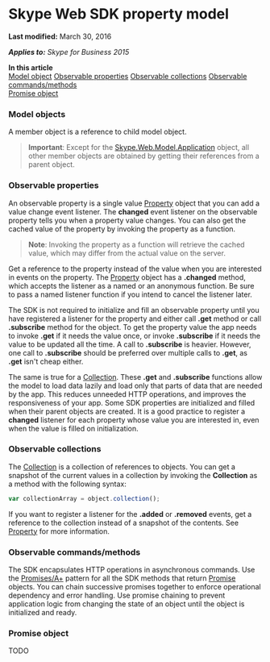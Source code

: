 # Skype Web SDK property model

 **Last modified:** March 30, 2016

 _**Applies to:** Skype for Business 2015_

 **In this article**  
[Model object](#model)
[Observable properties](#property)
[Observable collections](#collection)
[Observable commands/methods](#command)  
[Promise object](#promise)

### Model objects
<a name="model"></a>

A member object is a reference to child model object.

>**Important**: Except for the [Skype.Web.Model.Application](http://technet.microsoft.com/library/e0969542-53e2-473a-b02f-2554b01451f1.aspx) object, all other member objects are obtained by getting their references from a parent object.

### Observable properties
<a name="property"></a>

An observable property is a single value [Property](https://msdn.microsoft.com/en-us/library/office/mt657725(v=office.16).aspx) object that you can add a value change event listener. The **changed** event listener on the observable property tells you when a property value changes. You can also get the cached value of the property by invoking the property as a function.

>**Note**: Invoking the property as a function will retrieve the cached value, which may differ from the actual value on the server.

Get a reference to the property instead of the value when you are interested in events on the property. The [Property](https://msdn.microsoft.com/en-us/library/office/mt657725(v=office.16).aspx) object has a **.changed** method, which accepts the listener as a named or an anonymous function. Be sure to pass a named listener function if you intend to cancel the listener later.

The SDK is not required to initialize and fill an observable property until you have registered a listener for the property and either call **.get** method or call **.subscribe** method for the object. To get the property value the app needs to invoke **.get** if it needs the value once, or invoke **.subscribe** if it needs the value to be updated all the time. A call to **.subscribe** is heavier. However, one call to **.subscribe** should be preferred over multiple calls to **.get**, as **.get** isn't cheap either.

The same is true for a [Collection](https://msdn.microsoft.com/en-us/library/office/mt657710(v=office.16).aspx). These **.get** and **.subscribe** functions allow the model to load data lazily and load only that parts of data that are needed by the app. This reduces unneeded HTTP operations, and improves the responsiveness of your app. Some SDK properties are initialized and filled when their parent objects are created. It is a good practice to register a **changed** listener for each property whose value you are interested in, even when the value is filled on initialization.

### Observable collections
<a name="collection"></a>

The [Collection](https://msdn.microsoft.com/en-us/library/office/mt657710(v=office.16).aspx) is a collection of references to objects. You can get a snapshot of the current values in a collection by invoking the **Collection** as a method with the following syntax:

  ```js
  var collectionArray = object.collection(); 
  ```

If you want to register a listener for the **.added** or **.removed** events, get a reference to the collection instead of a snapshot of the contents. See [Property](https://msdn.microsoft.com/en-us/library/office/mt657725(v=office.16).aspx) for more information.

### Observable commands/methods
<a name="command"></a>

The SDK encapsulates HTTP operations in asynchronous commands. Use the [Promises/A+](http://promisesaplus.com/) pattern for all the SDK methods that return [Promise](https://msdn.microsoft.com/en-us/library/office/mt657726(v=office.16).aspx) objects. You can chain successive promises together to enforce operational dependency and error handling. Use promise chaining to prevent application logic from changing the state of an object until the object is initialized and ready.

### Promise object
<a name="promise"></a>

TODO
